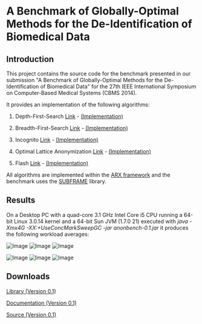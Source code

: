 A Benchmark of Globally-Optimal Methods for the De-Identification of Biomedical Data
====

Introduction
------
This project contains the source code for the benchmark presented in our submission
"A Benchmark of Globally-Optimal Methods for the De-Identification of Biomedical Data" for the
27th IEEE International Symposium on Computer-Based Medical Systems (CBMS 2014).

It provides an implementation of the following algorithms:

1. Depth-First-Search [Link](http://en.wikipedia.org/wiki/Depth-first_search) - [(Implementation)](https://github.com/arx-deidentifier/anonbench/blob/master/src/org/deidentifier/arx/algorithm/AlgorithmDFS.java)

2. Breadth-First-Search [Link](http://en.wikipedia.org/wiki/Breadth-first_search) - [(Implementation)](https://github.com/arx-deidentifier/anonbench/blob/master/src/org/deidentifier/arx/algorithm/AlgorithmBFS.java)

3. Incognito [Link](http://dx.doi.org/10.1145/1066157.1066164) - [(Implementation)](https://github.com/arx-deidentifier/anonbench/blob/master/src/org/deidentifier/arx/algorithm/AlgorithmIncognito.java)

4. Optimal Lattice Anonymization [Link](http://dx.doi.org/10.1197/jamia.M3144) - [(Implementation)](https://github.com/arx-deidentifier/anonbench/blob/master/src/org/deidentifier/arx/algorithm/AlgorithmOLA.java)

5. Flash [Link](http://dx.doi.org/10.1109/SocialCom-PASSAT.2012.52) - [(Implementation)](https://github.com/arx-deidentifier/anonbench/blob/master/src/org/deidentifier/arx/algorithm/AlgorithmFlash.java)

All algorithms are implemented within the [ARX framework](http://arx.deidentifier.org/) and the benchmark uses the [SUBFRAME](https://github.com/prasser/subframe) library.

Results
------

On a Desktop PC with a quad-core 3.1 GHz Intel Core i5 CPU running a 64-bit Linux 3.0.14 kernel and a
64-bit Sun JVM (1.7.0 21) executed with *java -Xmx4G -XX:+UseConcMarkSweepGC -jar anonbench-0.1.jar* it produces the following workload averages:

![Image](https://raw.github.com/arx-deidentifier/anonbench/master/doc/mean_check_criteria.png)
![Image](https://raw.github.com/arx-deidentifier/anonbench/master/doc/mean_rollup_criteria.png)
![Image](https://raw.github.com/arx-deidentifier/anonbench/master/doc/mean_time_criteria.png)

![Image](https://raw.github.com/arx-deidentifier/anonbench/master/doc/mean_check_datasets.png)
![Image](https://raw.github.com/arx-deidentifier/anonbench/master/doc/mean_rollup_datasets.png)
![Image](https://raw.github.com/arx-deidentifier/anonbench/master/doc/mean_time_datasets.png)



Downloads
------
[Library (Version 0.1)](https://raw.github.com/arx-deidentifier/anonbench/master/jars/anonbench-0.1.jar)

[Documentation (Version 0.1)](https://raw.github.com/arx-deidentifier/anonbench/master/jars/anonbench-0.1-doc.jar)

[Source (Version 0.1)](https://raw.github.com/arx-deidentifier/anonbench/master/jars/anonbench-0.1-src.jar)